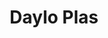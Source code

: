---
title: "Daylo Plas"
url: /ciudad-autonoma-de-buenos-aires/daylo-plas/
shop: suministros de peluquería
---